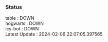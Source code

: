 ### Status


table : DOWN  
hogwarts : DOWN  
icy-bot : DOWN  
Latest Update : 2024-02-06 22:07:05.397565
